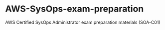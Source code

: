 # AWS-SysOps-exam-preparation
AWS Certified SysOps Administrator exam preparation materials (SOA-C01)
